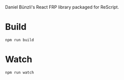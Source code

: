 Daniel Bünzli's React FRP library packaged for ReScript.

# Build
```
npm run build
```

# Watch

```
npm run watch
```
